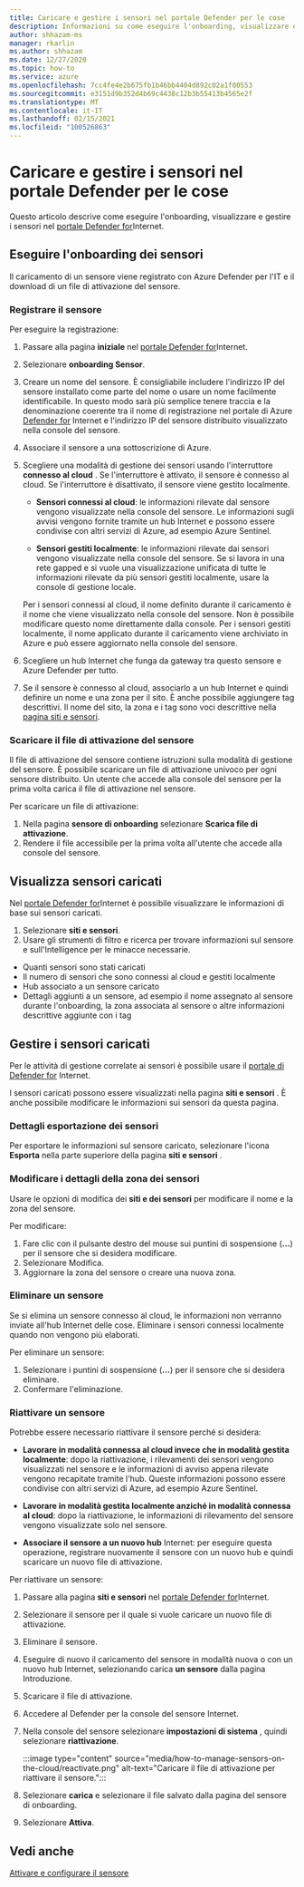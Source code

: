 ```yaml
---
title: Caricare e gestire i sensori nel portale Defender per le cose
description: Informazioni su come eseguire l'onboarding, visualizzare e gestire i sensori in Defender per il portale.
author: shhazam-ms
manager: rkarlin
ms.author: shhazam
ms.date: 12/27/2020
ms.topic: how-to
ms.service: azure
ms.openlocfilehash: 7cc4fe4e2b675fb1b46bb4404d892c02a1f00553
ms.sourcegitcommit: e3151d9b352d4b69c4438c12b3b55413b4565e2f
ms.translationtype: MT
ms.contentlocale: it-IT
ms.lasthandoff: 02/15/2021
ms.locfileid: "100526863"
---
```

# <a name="onboard-and-manage-sensors-in-the-defender-for-iot-portal"></a>Caricare e gestire i sensori nel portale Defender per le cose

Questo articolo descrive come eseguire l'onboarding, visualizzare e gestire i sensori nel [portale Defender for](https://portal.azure.com/#blade/Microsoft_Azure_IoT_Defender/IoTDefenderDashboard/Getting_Started)Internet.

## <a name="onboard-sensors"></a>Eseguire l'onboarding dei sensori

Il caricamento di un sensore viene registrato con Azure Defender per l'IT e il download di un file di attivazione del sensore.

### <a name="register-the-sensor"></a>Registrare il sensore

Per eseguire la registrazione:

1. Passare alla pagina **iniziale** nel [portale Defender for](https://portal.azure.com/#blade/Microsoft_Azure_IoT_Defender/IoTDefenderDashboard/Getting_Started)Internet.
1. Selezionare **onboarding Sensor**.
1. Creare un nome del sensore. È consigliabile includere l'indirizzo IP del sensore installato come parte del nome o usare un nome facilmente identificabile. In questo modo sarà più semplice tenere traccia e la denominazione coerente tra il nome di registrazione nel portale di Azure [Defender for](https://portal.azure.com/#blade/Microsoft_Azure_IoT_Defender/IoTDefenderDashboard/Getting_Started) Internet e l'indirizzo IP del sensore distribuito visualizzato nella console del sensore.
1. Associare il sensore a una sottoscrizione di Azure.
1. Scegliere una modalità di gestione dei sensori usando l'interruttore **connesso al cloud** . Se l'interruttore è attivato, il sensore è connesso al cloud. Se l'interruttore è disattivato, il sensore viene gestito localmente.

   - **Sensori connessi al cloud**: le informazioni rilevate dal sensore vengono visualizzate nella console del sensore. Le informazioni sugli avvisi vengono fornite tramite un hub Internet e possono essere condivise con altri servizi di Azure, ad esempio Azure Sentinel.

   - **Sensori gestiti localmente**: le informazioni rilevate dai sensori vengono visualizzate nella console del sensore. Se si lavora in una rete gapped e si vuole una visualizzazione unificata di tutte le informazioni rilevate da più sensori gestiti localmente, usare la console di gestione locale.

   Per i sensori connessi al cloud, il nome definito durante il caricamento è il nome che viene visualizzato nella console del sensore. Non è possibile modificare questo nome direttamente dalla console. Per i sensori gestiti localmente, il nome applicato durante il caricamento viene archiviato in Azure e può essere aggiornato nella console del sensore.

1. Scegliere un hub Internet che funga da gateway tra questo sensore e Azure Defender per tutto.
1. Se il sensore è connesso al cloud, associarlo a un hub Internet e quindi definire un nome e una zona per il sito. È anche possibile aggiungere tag descrittivi. Il nome del sito, la zona e i tag sono voci descrittive nella [pagina siti e sensori](#view-onboarded-sensors).

### <a name="download-the-sensor-activation-file"></a>Scaricare il file di attivazione del sensore

Il file di attivazione del sensore contiene istruzioni sulla modalità di gestione del sensore. È possibile scaricare un file di attivazione univoco per ogni sensore distribuito. Un utente che accede alla console del sensore per la prima volta carica il file di attivazione nel sensore.

Per scaricare un file di attivazione:

1. Nella pagina **sensore di onboarding** selezionare **Scarica file di attivazione**.
1. Rendere il file accessibile per la prima volta all'utente che accede alla console del sensore.

## <a name="view-onboarded-sensors"></a>Visualizza sensori caricati

Nel [portale Defender for](https://portal.azure.com/#blade/Microsoft_Azure_IoT_Defender/IoTDefenderDashboard/Getting_Started)Internet è possibile visualizzare le informazioni di base sui sensori caricati.

1. Selezionare **siti e sensori**.
1. Usare gli strumenti di filtro e ricerca per trovare informazioni sul sensore e sull'Intelligence per le minacce necessarie.

- Quanti sensori sono stati caricati
- Il numero di sensori che sono connessi al cloud e gestiti localmente
- Hub associato a un sensore caricato
- Dettagli aggiunti a un sensore, ad esempio il nome assegnato al sensore durante l'onboarding, la zona associata al sensore o altre informazioni descrittive aggiunte con i tag

## <a name="manage-onboarded-sensors"></a>Gestire i sensori caricati

Per le attività di gestione correlate ai sensori è possibile usare il [portale di Defender for](https://portal.azure.com/#blade/Microsoft_Azure_IoT_Defender/IoTDefenderDashboard/Getting_Started) Internet.

I sensori caricati possono essere visualizzati nella pagina **siti e sensori** . È anche possibile modificare le informazioni sui sensori da questa pagina.

### <a name="export-sensor-details"></a>Dettagli esportazione dei sensori

Per esportare le informazioni sul sensore caricato, selezionare l'icona **Esporta** nella parte superiore della pagina **siti e sensori** .

### <a name="edit-sensor-zone-details"></a>Modificare i dettagli della zona dei sensori

Usare le opzioni di modifica dei **siti e dei sensori** per modificare il nome e la zona del sensore.

Per modificare:

1. Fare clic con il pulsante destro del mouse sui puntini di sospensione (**...**) per il sensore che si desidera modificare.
1. Selezionare Modifica.
1. Aggiornare la zona del sensore o creare una nuova zona.

### <a name="delete-a-sensor"></a>Eliminare un sensore

Se si elimina un sensore connesso al cloud, le informazioni non verranno inviate all'hub Internet delle cose. Eliminare i sensori connessi localmente quando non vengono più elaborati.

Per eliminare un sensore:

1. Selezionare i puntini di sospensione (**...**) per il sensore che si desidera eliminare.
1. Confermare l'eliminazione.

### <a name="reactivate-a-sensor"></a>Riattivare un sensore 

Potrebbe essere necessario riattivare il sensore perché si desidera:

- **Lavorare in modalità connessa al cloud invece che in modalità gestita localmente**: dopo la riattivazione, i rilevamenti dei sensori vengono visualizzati nel sensore e le informazioni di avviso appena rilevate vengono recapitate tramite l'hub. Queste informazioni possono essere condivise con altri servizi di Azure, ad esempio Azure Sentinel.

- **Lavorare in modalità gestita localmente anziché in modalità connessa al cloud**: dopo la riattivazione, le informazioni di rilevamento del sensore vengono visualizzate solo nel sensore.

- **Associare il sensore a un nuovo hub** Internet: per eseguire questa operazione, registrare nuovamente il sensore con un nuovo hub e quindi scaricare un nuovo file di attivazione.

Per riattivare un sensore:

1. Passare alla pagina **siti e sensori** nel [portale Defender for](https://portal.azure.com/#blade/Microsoft_Azure_IoT_Defender/IoTDefenderDashboard/Getting_Started)Internet.

2. Selezionare il sensore per il quale si vuole caricare un nuovo file di attivazione.

3. Eliminare il sensore.

4. Eseguire di nuovo il caricamento del sensore in modalità nuova o con un nuovo hub Internet, selezionando carica **un sensore** dalla pagina Introduzione.

5. Scaricare il file di attivazione.

1. Accedere al Defender per la console del sensore Internet.

7. Nella console del sensore selezionare **impostazioni di sistema** , quindi selezionare **riattivazione**.

   :::image type="content" source="media/how-to-manage-sensors-on-the-cloud/reactivate.png" alt-text="Caricare il file di attivazione per riattivare il sensore.":::

8. Selezionare **carica** e selezionare il file salvato dalla pagina del sensore di onboarding.

9. Selezionare **Attiva**.

## <a name="see-also"></a>Vedi anche

[Attivare e configurare il sensore](how-to-activate-and-set-up-your-sensor.md)
